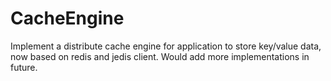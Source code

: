 CacheEngine
===========

Implement a distribute cache engine for application to store key/value data, now based on redis and jedis client. Would add more implementations in future.